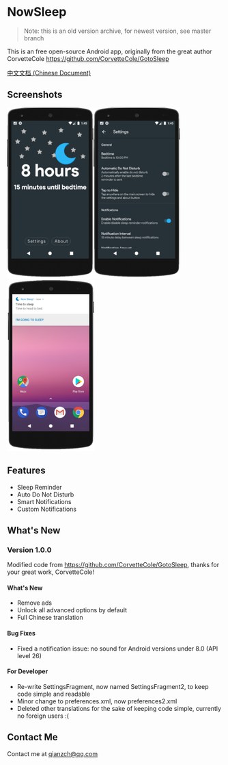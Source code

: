 # NowSleep
> Note: this is an old version archive, for newest version, see master branch

This is an free open-source Android app, originally from the great author CorvetteCole <https://github.com/CorvetteCole/GotoSleep>

<a href="./README-CN.md">中文文档 (Chinese Document)</a>

## Screenshots

<img src="./img/01.png" height="400px"><img src="./img/02.png" height="400px"><img src="./img/03.png" height="400px">

## Features

* Sleep Reminder
* Auto Do Not Disturb
* Smart Notifications
* Custom Notifications

## What's New

### Version 1.0.0

Modified code from <https://github.com/CorvetteCole/GotoSleep>, thanks for your great work, CorvetteCole!

#### What's New

- Remove ads
- Unlock all advanced options by default
- Full Chinese translation

#### Bug Fixes

* Fixed a notification issue: no sound for Android versions under 8.0 (API level 26)

#### For Developer

- Re-write SettingsFragment, now named SettingsFragment2, to keep code simple and readable
- Minor change to preferences.xml, now preferences2.xml
- Deleted other translations for the sake of keeping code simple, currently no foreign users :( 

## Contact Me

Contact me at qianzch@qq.com